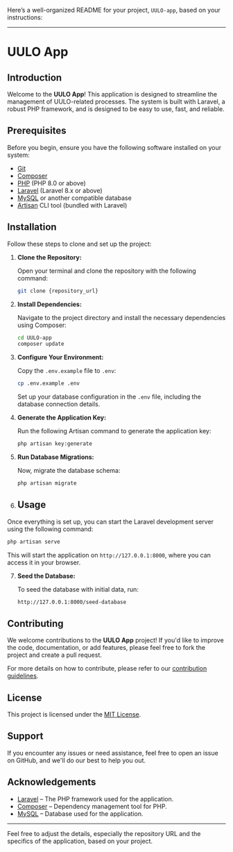 Here’s a well-organized README for your project, `UULO-app`, based on your instructions:

---

# UULO App


## Introduction

Welcome to the **UULO App**! This application is designed to streamline the management of UULO-related processes. The system is built with Laravel, a robust PHP framework, and is designed to be easy to use, fast, and reliable.

## Prerequisites

Before you begin, ensure you have the following software installed on your system:

- [Git](https://git-scm.com/)
- [Composer](https://getcomposer.org/)
- [PHP](https://www.php.net/) (PHP 8.0 or above)
- [Laravel](https://laravel.com/docs) (Laravel 8.x or above)
- [MySQL](https://www.mysql.com/) or another compatible database
- [Artisan](https://laravel.com/docs/8.x/artisan) CLI tool (bundled with Laravel)

## Installation

Follow these steps to clone and set up the project:

1. **Clone the Repository:**

   Open your terminal and clone the repository with the following command:

   ```bash
   git clone {repository_url}
   ```

2. **Install Dependencies:**

   Navigate to the project directory and install the necessary dependencies using Composer:

   ```bash
   cd UULO-app
   composer update
   ```

3. **Configure Your Environment:**

   Copy the `.env.example` file to `.env`:

   ```bash
   cp .env.example .env
   ```

   Set up your database configuration in the `.env` file, including the database connection details.

4. **Generate the Application Key:**

   Run the following Artisan command to generate the application key:

   ```bash
   php artisan key:generate
   ```

5. **Run Database Migrations:**

   Now, migrate the database schema:

   ```bash
   php artisan migrate
   ```


6. ## Usage

Once everything is set up, you can start the Laravel development server using the following command:

```bash
php artisan serve
```

This will start the application on `http://127.0.0.1:8000`, where you can access it in your browser.

7. **Seed the Database:**

   To seed the database with initial data, run:

   ```bash
   http://127.0.0.1:8000/seed-database
   ```


## Contributing

We welcome contributions to the **UULO App** project! If you'd like to improve the code, documentation, or add features, please feel free to fork the project and create a pull request.

For more details on how to contribute, please refer to our [contribution guidelines](https://laravel.com/docs/contributions).

## License

This project is licensed under the [MIT License](https://opensource.org/licenses/MIT).

## Support

If you encounter any issues or need assistance, feel free to open an issue on GitHub, and we'll do our best to help you out.

## Acknowledgements

- [Laravel](https://laravel.com/) – The PHP framework used for the application.
- [Composer](https://getcomposer.org/) – Dependency management tool for PHP.
- [MySQL](https://www.mysql.com/) – Database used for the application.

---

Feel free to adjust the details, especially the repository URL and the specifics of the application, based on your project.
